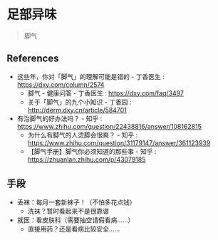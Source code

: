 # 足部异味

> 脚气

## References

- 这些年，你对「脚气」的理解可能是错的 - 丁香医生 : https://dxy.com/column/2574
    - 脚气 - 健康问答 - 丁香医生 : https://dxy.com/faq/3497
    - 关于「脚气」的九个小知识 - 丁香园 : http://derm.dxy.cn/article/584701
- 有治脚气的好办法吗？ - 知乎 : https://www.zhihu.com/question/22438816/answer/108162815
    - 为什么有脚气的人烫脚会很爽？ - 知乎 : https://www.zhihu.com/question/31179147/answer/361123939
    - 【脚气手册】脚气你必须知道的那些事 - 知乎 : https://zhuanlan.zhihu.com/p/43079185

## 手段

- 丢袜：每月一套新袜子！（不怕多花点钱）
    - 洗袜？暂时看起来不是很靠谱
- 就医：看皮肤科（需要抽空请假看病……）
    - 直接用药？还是看病比较安全……
